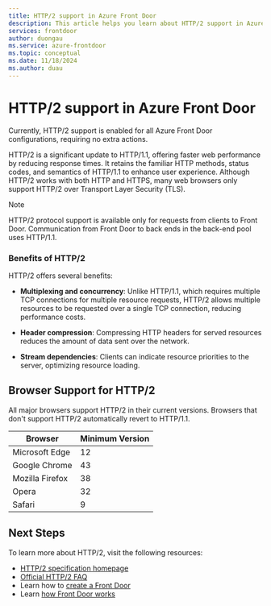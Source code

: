 ```yaml
---
title: HTTP/2 support in Azure Front Door
description: This article helps you learn about HTTP/2 support in Azure Front Door
services: frontdoor
author: duongau
ms.service: azure-frontdoor
ms.topic: conceptual
ms.date: 11/18/2024
ms.author: duau
---
```


# HTTP/2 support in Azure Front Door

Currently, HTTP/2 support is enabled for all Azure Front Door configurations, requiring no extra actions.

HTTP/2 is a significant update to HTTP/1.1, offering faster web performance by reducing response times. It retains the familiar HTTP methods, status codes, and semantics of HTTP/1.1 to enhance user experience. Although HTTP/2 works with both HTTP and HTTPS, many web browsers only support HTTP/2 over Transport Layer Security (TLS).

> [!NOTE]
> HTTP/2 protocol support is available only for requests from clients to Front Door. Communication from Front Door to back ends in the back-end pool uses HTTP/1.1.

### Benefits of HTTP/2

HTTP/2 offers several benefits:

* **Multiplexing and concurrency**: Unlike HTTP/1.1, which requires multiple TCP connections for multiple resource requests, HTTP/2 allows multiple resources to be requested over a single TCP connection, reducing performance costs.

* **Header compression**: Compressing HTTP headers for served resources reduces the amount of data sent over the network.

* **Stream dependencies**: Clients can indicate resource priorities to the server, optimizing resource loading.

## Browser Support for HTTP/2

All major browsers support HTTP/2 in their current versions. Browsers that don't support HTTP/2 automatically revert to HTTP/1.1.

| Browser         | Minimum Version |
|-----------------|-----------------|
| Microsoft Edge  | 12              |
| Google Chrome   | 43              |
| Mozilla Firefox | 38              |
| Opera           | 32              |
| Safari          | 9               |

## Next Steps

To learn more about HTTP/2, visit the following resources:

- [HTTP/2 specification homepage](https://http2.github.io/)
- [Official HTTP/2 FAQ](https://http2.github.io/faq/)
- Learn how to [create a Front Door](quickstart-create-front-door.md)
- Learn [how Front Door works](front-door-routing-architecture.md)
